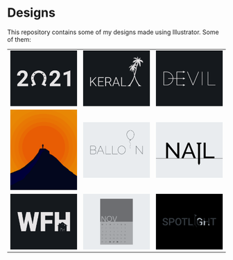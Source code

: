 # Designs
This repository contains some of my designs made using Illustrator.
Some of them:
<table>
    <tr>
      <td><img src="2021-01/png/01.01.2021.png"></td>
      <td><img src="2020-12/png/25.12.2020.png"></td>
      <td><img src="2020-12/png/10.12.2020.png"></td>
    </tr>
    <tr>
      <td><img src="2020-11/png/15.11.2020.png"></td>
      <td><img src="2020-11/png/22.11.2020.png"></td>
      <td><img src="2020-11/png/24.11.2020.png"></td>
    </tr>
    <tr>
      <td><img src="2021-01/png/05.01.2021.png"></td>
      <td><img src="2020-11/png/26.11.2020.png"></td>
      <td><img src="2020-11/png/21.11.2020.png"></td>
    </tr>
</table>
